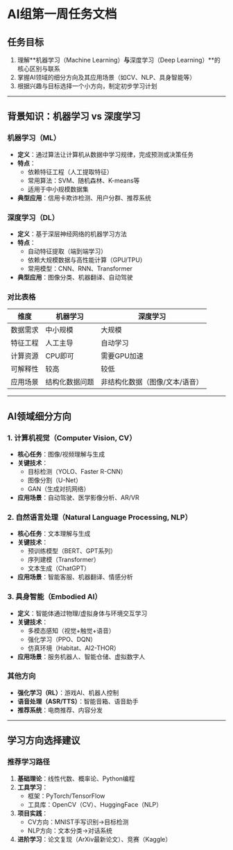# AI组第一周任务文档

## 任务目标

1. 理解**机器学习（Machine Learning）**与**深度学习（Deep Learning）**的核心区别与联系
2. 掌握AI领域的细分方向及其应用场景（如CV、NLP、具身智能等）
3. 根据兴趣与目标选择一个小方向，制定初步学习计划

---

## 背景知识：机器学习 vs 深度学习

### 机器学习（ML）

- **定义**：通过算法让计算机从数据中学习规律，完成预测或决策任务
- **特点**：
  - 依赖特征工程（人工提取特征）
  - 常用算法：SVM、随机森林、K-means等
  - 适用于中小规模数据集
- **典型应用**：信用卡欺诈检测、用户分群、推荐系统

### 深度学习（DL）

- **定义**：基于深层神经网络的机器学习方法
- **特点**：
  - 自动特征提取（端到端学习）
  - 依赖大规模数据与高性能计算（GPU/TPU）
  - 常用模型：CNN、RNN、Transformer
- **典型应用**：图像分类、机器翻译、自动驾驶

### 对比表格

| 维度                | 机器学习                     | 深度学习                     |
|---------------------|------------------------------|------------------------------|
| 数据需求            | 中小规模                     | 大规模                       |
| 特征工程            | 人工主导                     | 自动学习                     |
| 计算资源            | CPU即可                      | 需要GPU加速                  |
| 可解释性            | 较高                         | 较低                         |
| 应用场景            | 结构化数据问题               | 非结构化数据（图像/文本/语音）|

---

## AI领域细分方向

### 1. 计算机视觉（Computer Vision, CV）

- **核心任务**：图像/视频理解与生成
- **关键技术**：
  - 目标检测（YOLO、Faster R-CNN）
  - 图像分割（U-Net）
  - GAN（生成对抗网络）
- **应用场景**：自动驾驶、医学影像分析、AR/VR

### 2. 自然语言处理（Natural Language Processing, NLP）

- **核心任务**：文本理解与生成
- **关键技术**：
  - 预训练模型（BERT、GPT系列）
  - 序列建模（Transformer）
  - 文本生成（ChatGPT）
- **应用场景**：智能客服、机器翻译、情感分析

### 3. 具身智能（Embodied AI）

- **定义**：智能体通过物理/虚拟身体与环境交互学习
- **关键技术**：
  - 多模态感知（视觉+触觉+语音）
  - 强化学习（PPO、DQN）
  - 仿真环境（Habitat、AI2-THOR）
- **应用场景**：服务机器人、智能仓储、虚拟数字人

### 其他方向

- **强化学习（RL）**：游戏AI、机器人控制
- **语音处理（ASR/TTS）**：智能音箱、语音助手
- **推荐系统**：电商推荐、内容分发

---

## 学习方向选择建议

### 推荐学习路径

1. **基础理论**：线性代数、概率论、Python编程
2. **工具学习**：
   - 框架：PyTorch/TensorFlow
   - 工具库：OpenCV（CV）、HuggingFace（NLP）
3. **项目实践**：
   - CV方向：MNIST手写识别→目标检测
   - NLP方向：文本分类→对话系统
4. **进阶学习**：论文复现（ArXiv最新论文）、竞赛（Kaggle）
